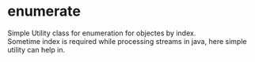 # enumerate
Simple Utility class for enumeration for objectes by index.  
Sometime index is required while processing streams in java, here simple utility can help in.


